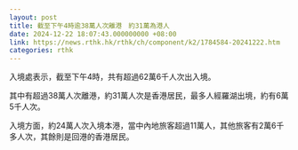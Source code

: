 ```yaml
---
layout: post
title: 截至下午4時逾38萬人次離港　約31萬為港人
date: 2024-12-22 18:07:43.000000000 +08:00
link: https://news.rthk.hk/rthk/ch/component/k2/1784584-20241222.htm
categories: rthk
---
```


入境處表示，截至下午4時，共有超過62萬6千人次出入境。

其中有超過38萬人次離港，約31萬人次是香港居民，最多人經羅湖出境，約有6萬5千人次。

入境方面，約24萬人次入境本港，當中內地旅客超過11萬人，其他旅客有2萬6千多人次，其餘則是回港的香港居民。
